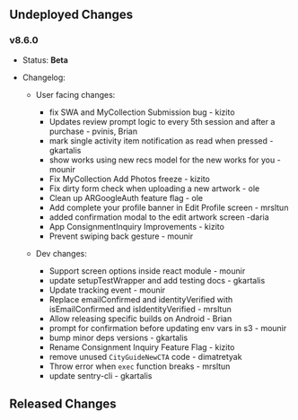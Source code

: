 ## Undeployed Changes

### v8.6.0

- Status: **Beta**
- Changelog:

  - User facing changes:

    - fix SWA and MyCollection Submission bug - kizito
    - Updates review prompt logic to every 5th session and after a purchase - pvinis, Brian
    - mark single activity item notification as read when pressed - gkartalis
    - show works using new recs model for the new works for you - mounir
    - Fix MyCollection Add Photos freeze - kizito
    - Fix dirty form check when uploading a new artwork - ole
    - Clean up ARGoogleAuth feature flag - ole
    - Add complete your profile banner in Edit Profile screen - mrsltun
    - added confirmation modal to the edit artwork screen -daria
    - App ConsignmentInquiry Improvements - kizito
    - Prevent swiping back gesture - mounir

  - Dev changes:
    - Support screen options inside react module - mounir
    - update setupTestWrapper and add testing docs - gkartalis
    - Update tracking event - mounir
    - Replace emailConfirmed and identityVerified with isEmailConfirmed and isIdentityVerified - mrsltun
    - Allow releasing specific builds on Android - Brian
    - prompt for confirmation before updating env vars in s3 - mounir
    - bump minor deps versions - gkartalis
    - Rename Consignment Inquiry Feature Flag - kizito
    - remove unused `CityGuideNewCTA` code - dimatretyak
    - Throw error when `exec` function breaks - mrsltun
    - update sentry-cli - gkartalis

<!-- DO NOT CHANGE -->

## Released Changes
